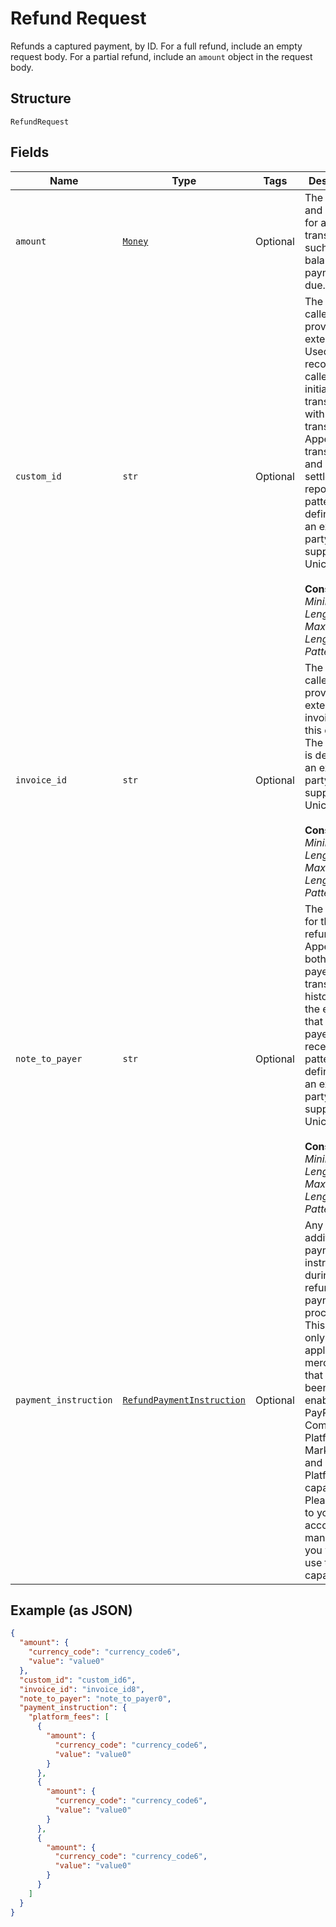 
# Refund Request

Refunds a captured payment, by ID. For a full refund, include an empty request body. For a partial refund, include an <code>amount</code> object in the request body.

## Structure

`RefundRequest`

## Fields

| Name | Type | Tags | Description |
|  --- | --- | --- | --- |
| `amount` | [`Money`](../../doc/models/money.md) | Optional | The currency and amount for a financial transaction, such as a balance or payment due. |
| `custom_id` | `str` | Optional | The API caller-provided external ID. Used to reconcile API caller-initiated transactions with PayPal transactions. Appears in transaction and settlement reports. The pattern is defined by an external party and supports Unicode.<br><br>**Constraints**: *Minimum Length*: `1`, *Maximum Length*: `127`, *Pattern*: `^.*$` |
| `invoice_id` | `str` | Optional | The API caller-provided external invoice ID for this order. The pattern is defined by an external party and supports Unicode.<br><br>**Constraints**: *Minimum Length*: `1`, *Maximum Length*: `127`, *Pattern*: `^.*$` |
| `note_to_payer` | `str` | Optional | The reason for the refund. Appears in both the payer's transaction history and the emails that the payer receives. The pattern is defined by an external party and supports Unicode.<br><br>**Constraints**: *Minimum Length*: `1`, *Maximum Length*: `255`, *Pattern*: `^.*$` |
| `payment_instruction` | [`RefundPaymentInstruction`](../../doc/models/refund-payment-instruction.md) | Optional | Any additional payments instructions during refund payment processing. This object is only applicable to merchants that have been enabled for PayPal Commerce Platform for Marketplaces and Platforms capability. Please speak to your account manager if you want to use this capability. |

## Example (as JSON)

```json
{
  "amount": {
    "currency_code": "currency_code6",
    "value": "value0"
  },
  "custom_id": "custom_id6",
  "invoice_id": "invoice_id8",
  "note_to_payer": "note_to_payer0",
  "payment_instruction": {
    "platform_fees": [
      {
        "amount": {
          "currency_code": "currency_code6",
          "value": "value0"
        }
      },
      {
        "amount": {
          "currency_code": "currency_code6",
          "value": "value0"
        }
      },
      {
        "amount": {
          "currency_code": "currency_code6",
          "value": "value0"
        }
      }
    ]
  }
}
```

